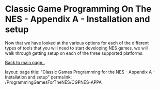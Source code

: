 # Classic Game Programming On The NES - Appendix A - Installation and setup

Now that we have looked at the various options for each of the different types of tools that you will need to start developing NES games, we will walk through getting setup on each of the three supported platforms.

[Back to main page..](/ProgammingForTheNES.md)

layout: page
title: "Classic Games Programming for the NES - Appendix A - Installation and setup"
permalink: /ProgrammingGamesForTheNES/CGPNES-APPA
